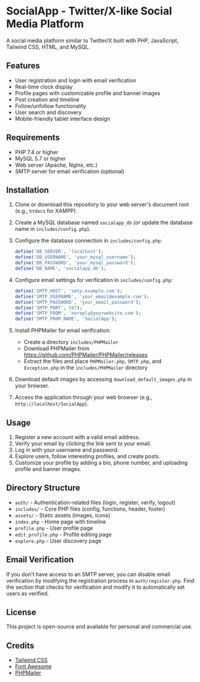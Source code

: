 # SocialApp - Twitter/X-like Social Media Platform

A social media platform similar to Twitter/X built with PHP, JavaScript, Tailwind CSS, HTML, and MySQL.

## Features

- User registration and login with email verification
- Real-time clock display
- Profile pages with customizable profile and banner images
- Post creation and timeline
- Follow/unfollow functionality
- User search and discovery
- Mobile-friendly tablet interface design

## Requirements

- PHP 7.4 or higher
- MySQL 5.7 or higher
- Web server (Apache, Nginx, etc.)
- SMTP server for email verification (optional)

## Installation

1. Clone or download this repository to your web server's document root (e.g., `htdocs` for XAMPP).

2. Create a MySQL database named `socialapp_db` (or update the database name in `includes/config.php`).

3. Configure the database connection in `includes/config.php`:
   ```php
   define('DB_SERVER', 'localhost');
   define('DB_USERNAME', 'your_mysql_username');
   define('DB_PASSWORD', 'your_mysql_password');
   define('DB_NAME', 'socialapp_db');
   ```

4. Configure email settings for verification in `includes/config.php`:
   ```php
   define('SMTP_HOST', 'smtp.example.com');
   define('SMTP_USERNAME', 'your_email@example.com');
   define('SMTP_PASSWORD', 'your_email_password');
   define('SMTP_PORT', 587);
   define('SMTP_FROM', 'noreply@yourwebsite.com');
   define('SMTP_FROM_NAME', 'SocialApp');
   ```

5. Install PHPMailer for email verification:
   - Create a directory `includes/PHPMailer`
   - Download PHPMailer from https://github.com/PHPMailer/PHPMailer/releases
   - Extract the files and place `PHPMailer.php`, `SMTP.php`, and `Exception.php` in the `includes/PHPMailer` directory

6. Download default images by accessing `download_default_images.php` in your browser.

7. Access the application through your web browser (e.g., `http://localhost/SocialApp`).

## Usage

1. Register a new account with a valid email address.
2. Verify your email by clicking the link sent to your email.
3. Log in with your username and password.
4. Explore users, follow interesting profiles, and create posts.
5. Customize your profile by adding a bio, phone number, and uploading profile and banner images.

## Directory Structure

- `auth/` - Authentication-related files (login, register, verify, logout)
- `includes/` - Core PHP files (config, functions, header, footer)
- `assets/` - Static assets (images, icons)
- `index.php` - Home page with timeline
- `profile.php` - User profile page
- `edit_profile.php` - Profile editing page
- `explore.php` - User discovery page

## Email Verification

If you don't have access to an SMTP server, you can disable email verification by modifying the registration process in `auth/register.php`. Find the section that checks for verification and modify it to automatically set users as verified.

## License

This project is open-source and available for personal and commercial use.

## Credits

- [Tailwind CSS](https://tailwindcss.com/)
- [Font Awesome](https://fontawesome.com/)
- [PHPMailer](https://github.com/PHPMailer/PHPMailer)
